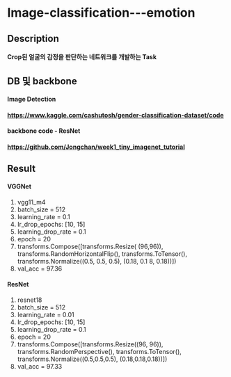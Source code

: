 # Image-classification---emotion
## Description
#### Crop된 얼굴의 감정을 판단하는 네트워크를 개발하는 Task

## DB 및 backbone
#### Image Detection
#### https://www.kaggle.com/cashutosh/gender-classification-dataset/code
#### backbone code - ResNet
####  https://github.com/Jongchan/week1_tiny_imagenet_tutorial

## Result

#### VGGNet
1. vgg11_m4
2. batch_size = 512
3. learning_rate = 0.1
4. lr_drop_epochs: [10, 15]
5. learning_drop_rate = 0.1
6. epoch = 20
7. transforms.Compose([transforms.Resize( (96,96)), transforms.RandomHorizontalFlip(), transforms.ToTensor(), transforms.Normalize((0.5, 0.5, 0.5), (0.18, 0.1 8, 0.18))])
8. val_acc = 97.36

#### ResNet
1. resnet18
2. batch_size = 512
3. learning_rate = 0.01
4. lr_drop_epochs: [10, 15]
5. learning_drop_rate = 0.1
6. epoch = 20
7. transforms.Compose([transforms.Resize((96, 96)), transforms.RandomPerspective(), transforms.ToTensor(), transforms.Normalize((0.5,0.5,0.5), (0.18,0.18,0.18))])
8. val_acc = 97.33
